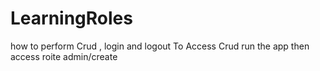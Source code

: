 # LearningRoles
how to perform Crud , login and logout 
To Access Crud run the app then access roite admin/create
